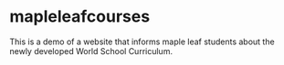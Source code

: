# mapleleafcourses
This is a demo of a website that informs maple leaf students about the newly developed World School Curriculum.
